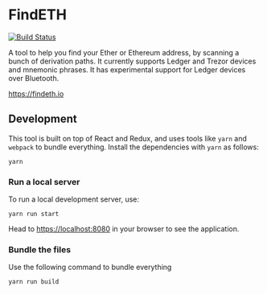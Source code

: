 # FindETH

[![Build Status](https://travis-ci.com/Mrtenz/FindETH.svg?branch=master)](https://travis-ci.com/Mrtenz/FindETH)

A tool to help you find your Ether or Ethereum address, by scanning a bunch of derivation paths. It currently supports Ledger and Trezor devices and mnemonic phrases. It has experimental support for Ledger devices over Bluetooth.

<https://findeth.io>

## Development

This tool is built on top of React and Redux, and uses tools like `yarn` and `webpack` to bundle everything. Install the dependencies with `yarn` as follows:

```
yarn
```

### Run a local server

To run a local development server, use:

```
yarn run start
```

Head to <https://localhost:8080> in your browser to see the application.

### Bundle the files

Use the following command to bundle everything

```
yarn run build
```
